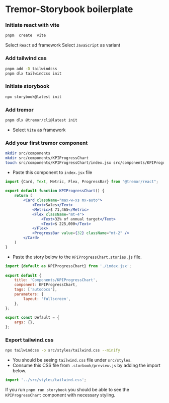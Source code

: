 # Tremor-Storybook boilerplate 

### Initiate react with vite
```bash
pnpm  create  vite
```

Select `React` ad framework
Select `JavaScript` as variant

### Add tailwind css
```bash
pnpm add -D tailwindcss
pnpm dlx tailwindcss init
```

### Initiate storybook
```bash
npx storybook@latest init
```

### Add tremor
```bash 
pnpm dlx @tremor/cli@latest init
```

- Select `Vite`  as framework

### Add your first tremor component
```bash 
mkdir src/components
mkdir src/components/KPIProgressChart
touch src/components/KPIProgressChart/index.jsx src/components/KPIProgressChart/KPIProgressChart.stories.js 
```

- Paste this component to  `index.jsx` file

```jsx 
import {Card, Text, Metric, Flex, ProgressBar} from "@tremor/react";  
  
export default function KPIProgressChart() {  
	return (  
		<Card className="max-w-xs mx-auto">  
			<Text>Sales</Text>  
			<Metric>$ 71,465</Metric>  
			<Flex className="mt-4">  
				<Text>32% of annual target</Text>  
				<Text>$ 225,000</Text>  
			</Flex>  
			<ProgressBar value={32} className="mt-2" />  
		</Card>  
	)  
}
```

- Paste the story below to the `KPIProgressChart.stories.js` file.

```js
import {default as KPIProgressChart} from './index.jsx';
  
export default {  
	title: 'Components/KPIProgressChart',  
	component: KPIProgressChart,   
	tags: ['autodocs'],  
	parameters: {  
		layout: 'fullscreen',  
	},  
};  
  
export const Default = {  
	args: {},  
};
```

### Export tailwind.css

```bash 
npx tailwindcss -o src/styles/tailwind.css --minify
```

- You should be seeing `tailwind.css` file under `src/styles`.
- Consume this CSS file from `.storbook/preview.js`  by adding the import below.
```js 
import '../src/styles/tailwind.css';
```

If you run `pnpm run storybook` you should be able to see the `KPIProgressChart` component with necessary styling.

